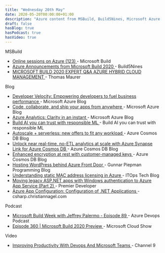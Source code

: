 ```yaml
---
title: "Wednesday 20th May"
date: 2020-05-20T00:00:00+01:00
description: "Azure content from MSBuild, Build5Nines, Microsoft Azure Blog, Azure Cosmos DB Blog, Gunnar Piepman Programming Blog, ITOps Tech Blog, Premier Developer, csharp.christiannagel.com, Azure Devops Podcast, Microsoft Cloud Show, Channel 9"
draft: false
hasBlog: true
hasPodcast: true
hasVideo: true
---
```


<p class="text-center md:text-left inline-flex items-center px-3 py-1 mx-1 mt-8 rounded-full text-sm font-medium leading-5 bg-red-200 text-red-800">MSBuild</p>

<ul class="mx-4">
    <li class="py-4">
        <a href="https://mybuild.microsoft.com/sessions?s=%257B%2522name%2522%253A%2522translate.refine.label.sort.relevance%2522%252C%2522type%2522%253A0%257D&t=%257B%2522from%2522%253A%25222020-05-20T00%253A00%253A00%252B01%253A00%2522%252C%2522to%2522%253A%25222020-05-20T23%253A59%253A00%252B01%253A00%2522%257D&q=Azure%2520SQL#top-anchor" class="font-medium text-lg text-gray-700 hover:underline">
            Online sessions on Azure (123)
        </a> - Microsoft Build
    </li>
    <li class="py-4">
        <a href="https://build5nines.com/azure-announcements-from-microsoft-build-2020/" class="font-medium text-lg text-gray-700 hover:underline">
            Azure Announcements from Microsoft Build 2020
        </a> - Build5Nines
    </li>
    <li class="py-4">
        <a href="https://www.thomasmaurer.ch/2020/05/microsoft-build-2020-expert-qa-azure-hybrid-cloud-management/" class="font-medium text-lg text-gray-700 hover:underline">
            MICROSOFT BUILD 2020 EXPERT Q&A AZURE HYBRID CLOUD MANAGEMENT
        </a> - Thomas Maurer
    </li>
</ul>

<span class="text-center md:text-left inline-flex items-center px-3 py-1 mx-1 mt-8 rounded-full text-sm font-medium leading-5 bg-purple-200 text-purple-800">
    Blog
</span>
<ul class="mx-4">
    <li class="py-4">
        <a href="https://azure.microsoft.com/en-gb/blog/developer-velocity-empowering-developers-to-fuel-business-performance/" class="font-medium text-lg text-gray-700 hover:underline">
            Developer Velocity: Empowering developers to fuel business performance
        </a> - Microsoft Azure Blog
    </li>
    <li class="py-4">
        <a href="https://azure.microsoft.com/en-gb/blog/code-collaborate-and-ship-your-apps-from-anywhere/" class="font-medium text-lg text-gray-700 hover:underline">
            Code, collaborate, and ship your apps from anywhere
        </a> - Microsoft Azure Blog
    </li>
    <li class="py-4">
        <a href="https://azure.microsoft.com/en-gb/blog/azure-analytics-clarity-in-an-instant/" class="font-medium text-lg text-gray-700 hover:underline">
            Azure Analytics: Clarity in an instant
        </a> - Microsoft Azure Blog
    </li>
    <li class="py-4">
        <a href="https://azure.microsoft.com/en-gb/blog/build-ai-you-can-trust-with-responsible-ml/" class="font-medium text-lg text-gray-700 hover:underline">
            Build AI you can trust with responsible ML
        </a> - Build AI you can trust with responsible ML
    </li>
    <li class="py-4">
        <a href="https://devblogs.microsoft.com/cosmosdb/autoscale-serverless-offers/" class="font-medium text-lg text-gray-700 hover:underline">
            Autoscale + serverless: new offers to fit any workload
        </a> - Azure Cosmos DB Blog
    </li>
    <li class="py-4">
        <a href="https://devblogs.microsoft.com/cosmosdb/announce-azure-synapse-link-no-etl-analytics/" class="font-medium text-lg text-gray-700 hover:underline">
            Unlock near real-time, no-ETL analytics at scale with Azure Synapse Link for Azure Cosmos DB
        </a> - Azure Cosmos DB Blog
    </li>
    <li class="py-4">
        <a href="https://devblogs.microsoft.com/cosmosdb/customer-managed-keys-encryption/" class="font-medium text-lg text-gray-700 hover:underline">
            Enhanced encryption at rest with customer-managed keys
        </a> - Azure Cosmos DB Blog
    </li>
    <li class="py-4">
        <a href="https://gunnarpeipman.com/wordpress-azure-front-door/" class="font-medium text-lg text-gray-700 hover:underline">
            Hosting WordPress behind Azure Front Door
        </a> - Gunnar Piepman Programming Blog
    </li>
    <li class="py-4">
        <a href="https://techcommunity.microsoft.com/t5/itops-talk-blog/understanding-static-mac-address-licensing-in-azure/ba-p/1386187" class="font-medium text-lg text-gray-700 hover:underline">
            Understanding static MAC address licensing in Azure
        </a> - ITOps Tech Blog
    </li>
    <li class="py-4">
        <a href="https://devblogs.microsoft.com/premier-developer/moving-legacy-asp-net-apps-with-windows-authentication-to-azure-app-service-part-2/" class="font-medium text-lg text-gray-700 hover:underline">
            Moving legacy ASP.NET apps with Windows authentication to Azure App Service (Part 2)
        </a> - Premier Developer
    </li>
    <li class="py-4">
        <a href="https://csharp.christiannagel.com/2020/05/19/azureappconfiguration/" class="font-medium text-lg text-gray-700 hover:underline">
            Azure App Configuration: Configuration of .NET Applications
        </a> - csharp.christiannagel.com
    </li>
</ul>
<span
    class="text-center md:text-left inline-flex items-center px-3 py-1 mx-1 mt-8 rounded-full text-sm font-medium leading-5 bg-orange-200 text-orange-800">
    Podcast
</span>
<ul class="mx-4">
    <li class="py-4">
        <a href="http://azuredevopspodcast.clear-measure.com/microsoft-build-week-with-jeffrey-palermo-episode-89" class="font-medium text-lg text-gray-700 hover:underline">
            Microsoft Build Week with Jeffrey Palermo - Episode 89
        </a> - Azure Devops Podcast
    </li>
    <li class="py-4">
        <a href="https://www.microsoftcloudshow.com/podcast/Episodes/360-microsoft-build-2020-preview/?utm_source=feedburner&utm_medium=feed&utm_campaign=Feed%3A+microsoftcloudshowepisodes+%28Microsoft+Cloud+Show+Episodes%29" class="font-medium text-lg text-gray-700 hover:underline">
            Episode 360 | Microsoft Build 2020 Preview
        </a> - Microsoft Cloud Show
    </li>
</ul>
<span
    class="text-center md:text-left inline-flex items-center px-3 py-1 mx-1 mt-8 rounded-full text-sm font-medium leading-5 bg-teal-200 text-teal-800">
    Video
</span>
<ul class="mx-4">
    <li class="py-4">
        <a href="https://channel9.msdn.com/Shows/DevOps-Lab/Improving-Productivity-With-Devops-And-Microsoft-Teams" class="font-medium text-lg text-gray-700 hover:underline">
            Improving Productivity With Devops And Microsoft Teams
        </a> - Channel 9
    </li>
</ul>

